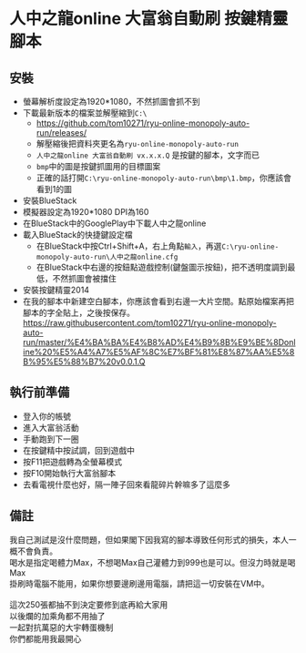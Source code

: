 # 人中之龍online 大富翁自動刷 按鍵精靈腳本

## 安裝
 - 螢幕解析度設定為1920*1080，不然抓圖會抓不到
 - 下載最新版本的檔案並解壓縮到`C:\`
   - https://github.com/tom10271/ryu-online-monopoly-auto-run/releases/
   - 解壓縮後把資料夾更名為`ryu-online-monopoly-auto-run`
   - `人中之龍online 大富翁自動刷 vx.x.x.Q` 是按鍵的腳本，文字而已
   - `bmp`中的圖是按鍵抓圖用的目標圖案
   - 正確的話打開`C:\ryu-online-monopoly-auto-run\bmp\1.bmp`，你應該會看到1的圖
 - 安裝BlueStack
 - 模擬器設定為1920*1080 DPI為160
 - 在BlueStack中的GooglePlay中下載人中之龍online
 - 載入BlueStack的快捷鍵設定檔
   - 在BlueStack中按Ctrl+Shift+A，右上角點`輸入`，再選`C:\ryu-online-monopoly-auto-run\人中之龍online.cfg`
   - 在BlueStack中右邊的按鈕點遊戲控制(鍵盤圖示按鈕)，把不透明度調到最低，不然抓圖會被擋住
 - 安裝按鍵精靈2014
 - 在我的腳本中新建空白腳本，你應該會看到右邊一大片空間。點原始檔案再把腳本的字全貼上，之後按保存。
    https://raw.githubusercontent.com/tom10271/ryu-online-monopoly-auto-run/master/%E4%BA%BA%E4%B8%AD%E4%B9%8B%E9%BE%8Donline%20%E5%A4%A7%E5%AF%8C%E7%BF%81%E8%87%AA%E5%8B%95%E5%88%B7%20v0.0.1.Q
 
## 執行前準備
 - 登入你的帳號
 - 進入大富翁活動
 - 手動跑到下一圈
 - 在按鍵精中按試調，回到遊戲中
 - 按F11把遊戲轉為全螢幕模式
 - 按F10開始執行大富翁腳本
 - 去看電視什麼也好，隔一陣子回來看龍碎片幹嘛多了這麼多

## 備註
我自己測試是沒什麼問題，但如果閣下因我寫的腳本導致任何形式的損失，本人一概不會負責。<br/>
喝水是指定喝體力Max，不想喝Max自己灌體力到999也是可以。但沒力時就是喝Max<br/>
掛刷時電腦不能用，如果你想要邊刷邊用電腦，請把這一切安裝在VM中。<br/>
<br/>
這次250張都抽不到決定要修到底再給大家用<br/>
以後爛的加乘角都不用抽了<br/>
一起對抗萬惡的大宇轉蛋機制<br/>
你們都能用我最開心<br/>

